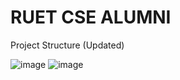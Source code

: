 # RUET CSE ALUMNI
Project Structure (Updated)


![image](https://user-images.githubusercontent.com/54554725/205442989-22c90639-a5a8-427d-bbee-0f57da13236f.png)
![image](https://user-images.githubusercontent.com/54554725/205443019-e67a2476-6764-4d80-86bb-89055931867f.png)
